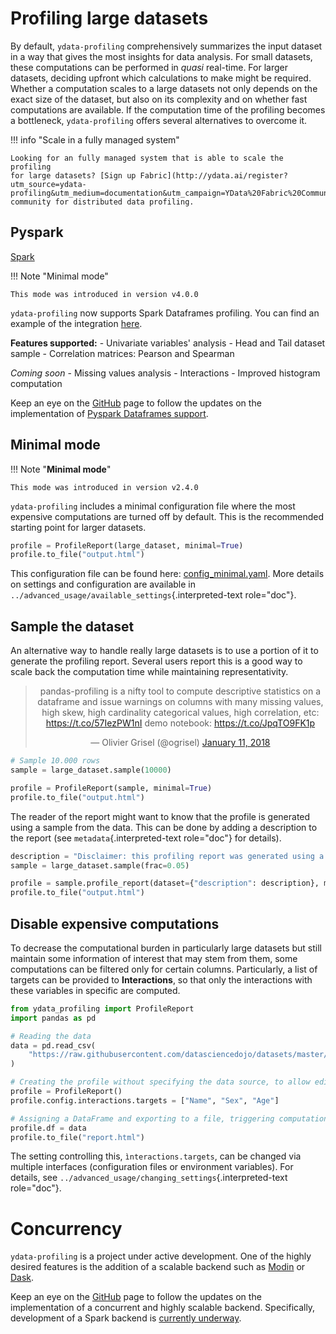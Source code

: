 # Profiling large datasets

By default, `ydata-profiling` comprehensively summarizes the input
dataset in a way that gives the most insights for data analysis. For
small datasets, these computations can be performed in *quasi*
real-time. For larger datasets, deciding upfront which calculations to
make might be required. Whether a computation scales to a large datasets
not only depends on the exact size of the dataset, but also on its
complexity and on whether fast computations are available. If the
computation time of the profiling becomes a bottleneck,
`ydata-profiling` offers several alternatives to overcome it.

!!! info "Scale in a fully managed system"
    
    Looking for an fully managed system that is able to scale the profiling
    for large datasets? [Sign up Fabric](http://ydata.ai/register?utm_source=ydata-profiling&utm_medium=documentation&utm_campaign=YData%20Fabric%20Community)
    community for distributed data profiling.

## Pyspark

[Spark](https://spark.apache.org/)

!!! Note "Minimal mode"

    This mode was introduced in version v4.0.0


`ydata-profiling` now supports Spark Dataframes profiling. You can find
an example of the integration
[here](https://github.com/ydataai/ydata-profiling/blob/master/examples/features/spark_example.py).

**Features supported:** - Univariate variables' analysis - Head and Tail
dataset sample - Correlation matrices: Pearson and Spearman

*Coming soon* - Missing values analysis - Interactions - Improved
histogram computation

Keep an eye on the
[GitHub](https://github.com/ydataai/ydata-profiling/issues) page to
follow the updates on the implementation of [Pyspark Dataframes
support](https://github.com/orgs/ydataai/projects/16/views/2).

## Minimal mode

!!! Note "**Minimal mode**"

    This mode was introduced in version v2.4.0

`ydata-profiling` includes a minimal configuration file where the most
expensive computations are turned off by default. This is the
recommended starting point for larger datasets.

``` python
profile = ProfileReport(large_dataset, minimal=True)
profile.to_file("output.html")
```

This configuration file can be found here:
[config_minimal.yaml](https://github.com/ydataai/ydata-profiling/blob/master/src/ydata_profiling/config_minimal.yaml).
More details on settings and configuration are available in
`../advanced_usage/available_settings`{.interpreted-text role="doc"}.

## Sample the dataset

An alternative way to handle really large datasets is to use a portion
of it to generate the profiling report. Several users report this is a
good way to scale back the computation time while maintaining
representativity.

<blockquote class="twitter-tweet" align="center">
    <p lang="en" dir="ltr">pandas-profiling is a nifty tool to compute descriptive statistics on a dataframe and issue warnings on columns with many missing values, high skew, high cardinality categorical values, high correlation, etc: <a href="https://t.co/57IezPW1nI">https://t.co/57IezPW1nI</a> demo notebook: <a href="https://t.co/JpqTO9FK1p">https://t.co/JpqTO9FK1p</a></p>&mdash; Olivier Grisel (@ogrisel) <a href="https://twitter.com/ogrisel/status/951425284963733505?ref_src=twsrc%5Etfw">January 11, 2018</a></blockquote> <script async src="https://platform.twitter.com/widgets.js" charset="utf-8"></script>

```python linenums="1" title="Sampling a large dataset"
# Sample 10.000 rows
sample = large_dataset.sample(10000)

profile = ProfileReport(sample, minimal=True)
profile.to_file("output.html")
```

The reader of the report might want to know that the profile is
generated using a sample from the data. This can be done by adding a
description to the report (see `metadata`{.interpreted-text role="doc"}
for details).

``` python linenums="1" title="Sample 5% of your dataset"
description = "Disclaimer: this profiling report was generated using a sample of 5% of the original dataset."
sample = large_dataset.sample(frac=0.05)

profile = sample.profile_report(dataset={"description": description}, minimal=True)
profile.to_file("output.html")
```

## Disable expensive computations

To decrease the computational burden in particularly large datasets but
still maintain some information of interest that may stem from them,
some computations can be filtered only for certain columns.
Particularly, a list of targets can be provided to **Interactions**, so
that only the interactions with these variables in specific are
computed.

``` python linenums="1" title="Disable expensive computations"
from ydata_profiling import ProfileReport
import pandas as pd

# Reading the data
data = pd.read_csv(
    "https://raw.githubusercontent.com/datasciencedojo/datasets/master/titanic.csv"
)

# Creating the profile without specifying the data source, to allow editing the configuration
profile = ProfileReport()
profile.config.interactions.targets = ["Name", "Sex", "Age"]

# Assigning a DataFrame and exporting to a file, triggering computation
profile.df = data
profile.to_file("report.html")
```

The setting controlling this, `ìnteractions.targets`, can be changed via
multiple interfaces (configuration files or environment variables). For
details, see `../advanced_usage/changing_settings`{.interpreted-text
role="doc"}.

# Concurrency

`ydata-profiling` is a project under active development. One of the
highly desired features is the addition of a scalable backend such as
[Modin](https://github.com/modin-project/modin) or
[Dask](https://dask.org/).

Keep an eye on the
[GitHub](https://github.com/ydataai/ydata-profiling/issues) page to
follow the updates on the implementation of a concurrent and highly
scalable backend. Specifically, development of a Spark backend is
[currently
underway](https://github.com/ydataai/ydata-profiling/projects/3).
